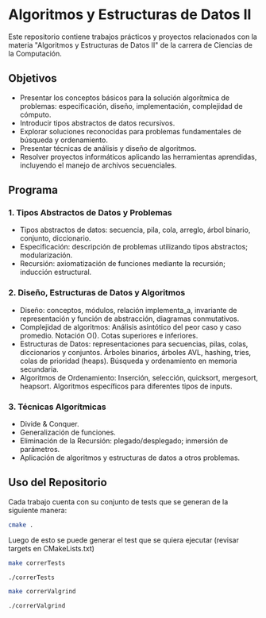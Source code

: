 # Algoritmos y Estructuras de Datos II

Este repositorio contiene trabajos prácticos y proyectos relacionados con la materia "Algoritmos y Estructuras de Datos II" de la carrera de Ciencias de la Computación.

## Objetivos

- Presentar los conceptos básicos para la solución algorítmica de problemas: especificación, diseño, implementación, complejidad de cómputo.
- Introducir tipos abstractos de datos recursivos.
- Explorar soluciones reconocidas para problemas fundamentales de búsqueda y ordenamiento.
- Presentar técnicas de análisis y diseño de algoritmos.
- Resolver proyectos informáticos aplicando las herramientas aprendidas, incluyendo el manejo de archivos secuenciales.

## Programa

### 1. Tipos Abstractos de Datos y Problemas

- Tipos abstractos de datos: secuencia, pila, cola, arreglo, árbol binario, conjunto, diccionario.
- Especificación: descripción de problemas utilizando tipos abstractos; modularización.
- Recursión: axiomatización de funciones mediante la recursión; inducción estructural.

### 2. Diseño, Estructuras de Datos y Algoritmos

- Diseño: conceptos, módulos, relación implementa_a, invariante de representación y función de abstracción, diagramas conmutativos.
- Complejidad de algoritmos: Análisis asintótico del peor caso y caso promedio. Notación O(). Cotas superiores e inferiores.
- Estructuras de Datos: representaciones para secuencias, pilas, colas, diccionarios y conjuntos. Árboles binarios, árboles AVL, hashing, tries, colas de prioridad (heaps). Búsqueda y ordenamiento en memoria secundaria.
- Algoritmos de Ordenamiento: Inserción, selección, quicksort, mergesort, heapsort. Algoritmos específicos para diferentes tipos de inputs.

### 3. Técnicas Algorítmicas

- Divide & Conquer.
- Generalización de funciones.
- Eliminación de la Recursión: plegado/desplegado; inmersión de parámetros.
- Aplicación de algoritmos y estructuras de datos a otros problemas.

## Uso del Repositorio

Cada trabajo cuenta con su conjunto de tests que se generan de la siguiente manera:

```sh
cmake .
```

Luego de esto se puede generar el test que se quiera ejecutar (revisar targets en CMakeLists.txt)
```sh
make correrTests
```

```sh
./correrTests 
```

```sh
make correrValgrind
```

```sh
./correrValgrind
```
